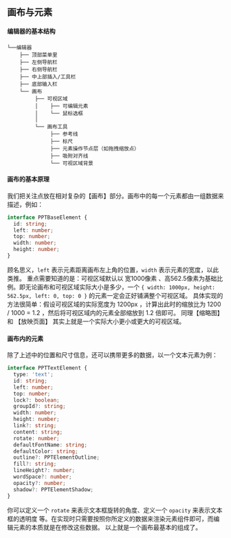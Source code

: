 ## 画布与元素

#### 编辑器的基本结构
```
└──编辑器
    ├── 顶部菜单里
    ├── 左侧导航栏
    ├── 右侧导航栏
    ├── 中上部插入/工具栏
    ├── 底部输入栏
    └── 画布
         ├── 可视区域
         │    ├── 可编辑元素
         │    └── 鼠标选框
         │
         └── 画布工具
              ├── 参考线
              ├── 标尺
              ├── 元素操作节点层（如拖拽缩放点）
              ├── 吸附对齐线
              └── 可视区域背景
```

#### 画布的基本原理
我们把关注点放在相对复杂的【画布】部分。画布中的每一个元素都由一组数据来描述，例如：
```typescript
interface PPTBaseElement {
  id: string;
  left: number;
  top: number;
  width: number;
  height: number;
}
```
顾名思义，`left` 表示元素距离画布左上角的位置，`width` 表示元素的宽度，以此类推。
重点需要知道的是：可视区域默认以 宽1000像素 、高562.5像素为基础比例。即无论画布和可视区域实际大小是多少，一个 `{ width: 1000px, height: 562.5px, left: 0, top: 0 }` 的元素一定会正好铺满整个可视区域。
具体实现的方法很简单：假设可视区域的实际宽度为 1200px ，计算出此时的缩放比为 1200 / 1000 = 1.2 ，然后将可视区域内的元素全部缩放到 1.2 倍即可。
同理【缩略图】 和 【放映页面】 其实上就是一个实际大小更小或更大的可视区域。

#### 画布内的元素
除了上述中的位置和尺寸信息，还可以携带更多的数据，以一个文本元素为例：
```typescript
interface PPTTextElement {
  type: 'text';
  id: string;
  left: number;
  top: number;
  lock?: boolean;
  groupId?: string;
  width: number;
  height: number;
  link?: string;
  content: string;
  rotate: number;
  defaultFontName: string;
  defaultColor: string;
  outline?: PPTElementOutline;
  fill?: string;
  lineHeight?: number;
  wordSpace?: number;
  opacity?: number;
  shadow?: PPTElementShadow;
}
```
你可以定义一个 `rotate` 来表示文本框旋转的角度、定义一个 `opacity` 来表示文本框的透明度 等。在实现时只需要按照你所定义的数据来渲染元素组件即可，而编辑元素的本质就是在修改这些数据。
以上就是一个画布最基本的组成了。
